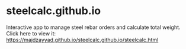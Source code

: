 # steelcalc.github.io
Interactive app to manage steel rebar orders and calculate total weight. Click here to view it: https://majdzayyad.github.io/steelcalc.github.io/steelcalc.html
